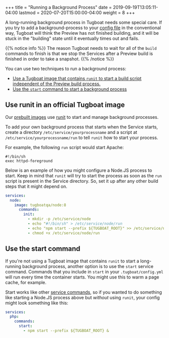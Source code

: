 +++
title = "Running a Background Process"
date = 2019-09-19T13:05:11-04:00
lastmod = 2020-07-20T15:00:00-04:00
weight = 8
+++

A long-running background process in Tugboat needs some special care. If you try to add a background-process to your
[config file](/setting-up-tugboat/create-a-tugboat-config-file/) in the conventional way, Tugboat will think the Preview
has not finished building, and it will be stuck in the "building" state until it eventually times out and fails.

{{% notice info %}} The reason Tugboat needs to wait for all of the `build` commands to finish is that we stop the
Services after a Preview build is finished in order to take a snapshot. {{% /notice %}}

You can use two techniques to run a background process:

- [Use a Tugboat image that contains `runit` to start a build script independent of the Preview build process.](#use-runit-in-an-official-tugboat-image)
- [Use the `start` command to start a background process](#use-the-start-command)

## Use runit in an official Tugboat image

Our [prebuilt images](../../service-images/using-tugboat-images/) use [runit](http://smarden.org/runit/) to start and
manage background processes.

To add your own background process that starts when the Service starts, create a directory
`/etc/service/yourprocessname` and a script at `/etc/service/yourprocessname/run` to tell `runit` how to start your
process.

For example, the following `run` script would start Apache:

```
#!/bin/sh
exec httpd-foreground
```

Below is an example of how you might configure a Node.JS process to start. Keep in mind that `runit` will try to start
the process as soon as the `run` script is present in the Service directory. So, set it up after any other build steps
that it might depend on.

```yaml
services:
  node:
    image: tugboatqa/node:8
      commands:
        init:
          - mkdir -p /etc/service/node
          - echo "#!/bin/sh" > /etc/service/node/run
          - echo "npm start --prefix ${TUGBOAT_ROOT}" >> /etc/service/node/run
          - chmod +x /etc/service/node/run
```

## Use the start command

If you're not using a Tugboat image that contains `runit` to start a long-running background process, another option is
to use the `start` service command. Commands that you include in `start` in your `.tugboat/config.yml` will run every
time the container starts. You might use this to warm a page cache, for example.

Start works like other
[service commands](/setting-up-services/how-to-set-up-services/leverage-service-commands/#service-commands-to-run-after-preview-build),
so if you wanted to do something like starting a Node.JS process above but _without_ using `runit`, your config might
look something like this:

```yaml
services:
  php:
    commands:
      start:
        - npm start --prefix ${TUGBOAT_ROOT} &
```
